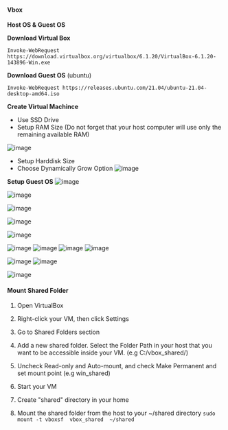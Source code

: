 #### Vbox

**Host OS & Guest OS**

**Download Virtual Box** 
```
Invoke-WebRequest https://download.virtualbox.org/virtualbox/6.1.20/VirtualBox-6.1.20-143896-Win.exe
```

**Download Guest OS** (ubuntu)
```
Invoke-WebRequest https://releases.ubuntu.com/21.04/ubuntu-21.04-desktop-amd64.iso
```

**Create Virtual Machince**
- Use SSD Drive 
- Setup RAM Size (Do not forget that  your host computer will use only the remaining available RAM)

![image](https://user-images.githubusercontent.com/82016952/115802609-d96fc900-a3fc-11eb-8a64-8834279eee0f.png)

- Setup Harddisk Size 
- Choose Dynamically Grow Option
![image](https://user-images.githubusercontent.com/82016952/115802695-002dff80-a3fd-11eb-809d-48868b0a5f62.png)

**Setup Guest OS**
![image](https://user-images.githubusercontent.com/82016952/115802788-26539f80-a3fd-11eb-965a-2940bbb05d1e.png)

![image](https://user-images.githubusercontent.com/82016952/115802873-5602a780-a3fd-11eb-8d38-6e46aa51a55b.png)

![image](https://user-images.githubusercontent.com/82016952/115802997-9104db00-a3fd-11eb-977f-3cef2122fc0e.png)

![image](https://user-images.githubusercontent.com/82016952/115803028-a548d800-a3fd-11eb-8ba4-8ba869e8991c.png)

![image](https://user-images.githubusercontent.com/82016952/115803045-af6ad680-a3fd-11eb-88ce-35ca4c8a141b.png)

![image](https://user-images.githubusercontent.com/82016952/115803064-bf82b600-a3fd-11eb-9689-82483ec45d84.png)
![image](https://user-images.githubusercontent.com/82016952/115803312-39b33a80-a3fe-11eb-9e1a-1ba483b650b0.png)
![image](https://user-images.githubusercontent.com/82016952/115803359-50599180-a3fe-11eb-9c47-9af699830ead.png)
![image](https://user-images.githubusercontent.com/82016952/115803401-6a936f80-a3fe-11eb-87e4-c34ac7567e5e.png)

![image](https://user-images.githubusercontent.com/82016952/115803564-c78f2580-a3fe-11eb-939b-92ce89e12ad9.png)
![image](https://user-images.githubusercontent.com/82016952/115803961-9531f800-a3ff-11eb-886f-c5caaed32853.png)

![image](https://user-images.githubusercontent.com/82016952/115804110-ea6e0980-a3ff-11eb-87b1-0cca9c4f862e.png)


#### Mount Shared Folder
1. Open VirtualBox
1. Right-click your VM, then click Settings
1. Go to Shared Folders section
1. Add a new shared folder. Select the Folder Path in your host that you want to be accessible inside your VM. (e.g C:/vbox_shared/) 
1. Uncheck Read-only and Auto-mount, and check Make Permanent and set mount point (e.g win_shared)
1. Start your VM

1. Create "shared" directory in your home
1. Mount the shared folder from the host to your ~/shared directory
```sudo mount -t vboxsf  vbox_shared  ~/shared```
